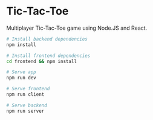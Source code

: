 # Tic-Tac-Toe
Multiplayer Tic-Tac-Toe game using Node.JS and React.

``` bash
# Install backend dependencies
npm install

# Install frontend dependencies
cd frontend && npm install

# Serve app
npm run dev

# Serve frontend
npm run client

# Serve backend
npm run server

